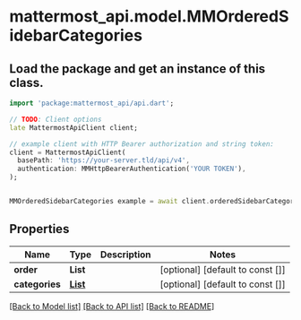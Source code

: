 # mattermost_api.model.MMOrderedSidebarCategories

## Load the package and get an instance of this class.
```dart
import 'package:mattermost_api/api.dart';

// TODO: Client options
late MattermostApiClient client;

// example client with HTTP Bearer authorization and string token:
client = MattermostApiClient(
  basePath: 'https://your-server.tld/api/v4',
  authentication: MMHttpBearerAuthentication('YOUR TOKEN'),
);


MMOrderedSidebarCategories example = await client.orderedSidebarCategories.FUNCTION_THAT_RETURNS_THIS_CLASS();

```

## Properties
Name | Type | Description | Notes
------------ | ------------- | ------------- | -------------
**order** | **List<String>** |  | [optional] [default to const []]
**categories** | [**List<MMSidebarCategoryWithChannels>**](MMSidebarCategoryWithChannels.md) |  | [optional] [default to const []]

[[Back to Model list]](../GENERATED_README.md#documentation-for-models) [[Back to API list]](../GENERATED_README.md#documentation-for-api-endpoints) [[Back to README]](../GENERATED_README.md)


